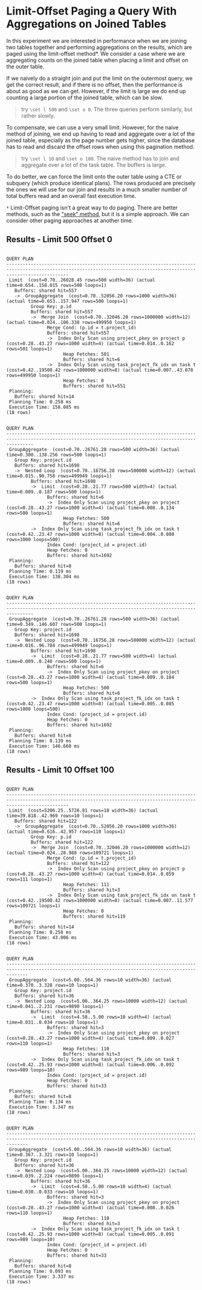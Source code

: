 # Limit-Offset Paging a Query With Aggregations on Joined Tables

In this experiment we are interested in performance when we are joining two
tables together and performing aggregations on the results, which are paged
using the limit-offset method*. We consider a case where we are aggregating
counts on the joined table when placing a limit and offset on the outer table.

If we naively do a straight join and put the limit on the outermost query, we
get the correct result, and if there is no offset, then the performance is about
as good as we can get. However, if the limit is large we do end up counting a
large portion of the joined table, which can be slow.

>try `\set l 500` and `\set o 0`. The three queries perform similarly, but
rather slowly.

To compensate, we can use a very small limit. However, for the naive method of
joining, we end up having to read and aggregate over a lot of the joined table,
especially as the page number gets higher, since the database has to read and
discard the offset rows when using this pagination method.

>try `\set l 10` and `\set o 100`. The naive method has to join and aggregate
over a lot of the task table. The buffers is large.

To do better, we can force the limit onto the outer table using a CTE or
subquery (which produce identical plans). The rows produced are precisely the
ones we will use for our join and results in a much smaller number of total
buffers read and an overall fast execution time.

`*` Limit-Offset paging isn't a great way to do paging. There are better
methods, such as the ["seek" method](https://use-the-index-luke.com/sql/partial-results/fetch-next-page),
but it is a simple approach. We can consider other paging approaches at another
time.

## Results - Limit 500 Offset 0

```
                                                                            QUERY PLAN                                                                             
-------------------------------------------------------------------------------------------------------------------------------------------------------------------
 Limit  (cost=0.70..26028.45 rows=500 width=36) (actual time=0.654..158.015 rows=500 loops=1)
   Buffers: shared hit=557
   ->  GroupAggregate  (cost=0.70..52056.20 rows=1000 width=36) (actual time=0.653..157.947 rows=500 loops=1)
         Group Key: p.id
         Buffers: shared hit=557
         ->  Merge Join  (cost=0.70..32046.20 rows=1000000 width=12) (actual time=0.024..106.338 rows=499950 loops=1)
               Merge Cond: (p.id = t.project_id)
               Buffers: shared hit=557
               ->  Index Only Scan using project_pkey on project p  (cost=0.28..43.27 rows=1000 width=4) (actual time=0.014..0.162 rows=501 loops=1)
                     Heap Fetches: 501
                     Buffers: shared hit=6
               ->  Index Only Scan using task_project_fk_idx on task t  (cost=0.42..19500.42 rows=1000000 width=8) (actual time=0.007..43.078 rows=499950 loops=1)
                     Heap Fetches: 0
                     Buffers: shared hit=551
 Planning:
   Buffers: shared hit=14
 Planning Time: 0.258 ms
 Execution Time: 158.085 ms
(18 rows)

                                                                      QUERY PLAN                                                                      
------------------------------------------------------------------------------------------------------------------------------------------------------
 GroupAggregate  (cost=0.70..26761.28 rows=500 width=36) (actual time=0.300..138.256 rows=500 loops=1)
   Group Key: project.id
   Buffers: shared hit=1698
   ->  Nested Loop  (cost=0.70..16756.28 rows=500000 width=12) (actual time=0.015..90.758 rows=499949 loops=1)
         Buffers: shared hit=1698
         ->  Limit  (cost=0.28..21.77 rows=500 width=4) (actual time=0.009..0.187 rows=500 loops=1)
               Buffers: shared hit=6
               ->  Index Only Scan using project_pkey on project  (cost=0.28..43.27 rows=1000 width=4) (actual time=0.008..0.134 rows=500 loops=1)
                     Heap Fetches: 500
                     Buffers: shared hit=6
         ->  Index Only Scan using task_project_fk_idx on task t  (cost=0.42..23.47 rows=1000 width=8) (actual time=0.004..0.080 rows=1000 loops=500)
               Index Cond: (project_id = project.id)
               Heap Fetches: 0
               Buffers: shared hit=1692
 Planning:
   Buffers: shared hit=8
 Planning Time: 0.119 ms
 Execution Time: 138.304 ms
(18 rows)

                                                                      QUERY PLAN                                                                      
------------------------------------------------------------------------------------------------------------------------------------------------------
 GroupAggregate  (cost=0.70..26761.28 rows=500 width=36) (actual time=0.349..146.607 rows=500 loops=1)
   Group Key: project.id
   Buffers: shared hit=1698
   ->  Nested Loop  (cost=0.70..16756.28 rows=500000 width=12) (actual time=0.016..96.784 rows=499949 loops=1)
         Buffers: shared hit=1698
         ->  Limit  (cost=0.28..21.77 rows=500 width=4) (actual time=0.009..0.240 rows=500 loops=1)
               Buffers: shared hit=6
               ->  Index Only Scan using project_pkey on project  (cost=0.28..43.27 rows=1000 width=4) (actual time=0.009..0.184 rows=500 loops=1)
                     Heap Fetches: 500
                     Buffers: shared hit=6
         ->  Index Only Scan using task_project_fk_idx on task t  (cost=0.42..23.47 rows=1000 width=8) (actual time=0.005..0.085 rows=1000 loops=500)
               Index Cond: (project_id = project.id)
               Heap Fetches: 0
               Buffers: shared hit=1692
 Planning:
   Buffers: shared hit=8
 Planning Time: 0.139 ms
 Execution Time: 146.660 ms
(18 rows)
```

## Results - Limit 10 Offset 100

```
                                                                            QUERY PLAN                                                                             
-------------------------------------------------------------------------------------------------------------------------------------------------------------------
 Limit  (cost=5206.25..5726.81 rows=10 width=36) (actual time=39.818..42.969 rows=10 loops=1)
   Buffers: shared hit=122
   ->  GroupAggregate  (cost=0.70..52056.20 rows=1000 width=36) (actual time=0.616..42.957 rows=110 loops=1)
         Group Key: p.id
         Buffers: shared hit=122
         ->  Merge Join  (cost=0.70..32046.20 rows=1000000 width=12) (actual time=0.024..28.988 rows=109721 loops=1)
               Merge Cond: (p.id = t.project_id)
               Buffers: shared hit=122
               ->  Index Only Scan using project_pkey on project p  (cost=0.28..43.27 rows=1000 width=4) (actual time=0.014..0.059 rows=111 loops=1)
                     Heap Fetches: 111
                     Buffers: shared hit=3
               ->  Index Only Scan using task_project_fk_idx on task t  (cost=0.42..19500.42 rows=1000000 width=8) (actual time=0.007..11.577 rows=109721 loops=1)
                     Heap Fetches: 0
                     Buffers: shared hit=119
 Planning:
   Buffers: shared hit=14
 Planning Time: 0.258 ms
 Execution Time: 43.006 ms
(18 rows)

                                                                     QUERY PLAN                                                                     
----------------------------------------------------------------------------------------------------------------------------------------------------
 GroupAggregate  (cost=5.00..564.36 rows=10 width=36) (actual time=0.370..3.328 rows=10 loops=1)
   Group Key: project.id
   Buffers: shared hit=36
   ->  Nested Loop  (cost=5.00..364.25 rows=10000 width=12) (actual time=0.041..2.231 rows=9890 loops=1)
         Buffers: shared hit=36
         ->  Limit  (cost=4.58..5.00 rows=10 width=4) (actual time=0.031..0.034 rows=10 loops=1)
               Buffers: shared hit=3
               ->  Index Only Scan using project_pkey on project  (cost=0.28..43.27 rows=1000 width=4) (actual time=0.009..0.027 rows=110 loops=1)
                     Heap Fetches: 110
                     Buffers: shared hit=3
         ->  Index Only Scan using task_project_fk_idx on task t  (cost=0.42..25.93 rows=1000 width=8) (actual time=0.006..0.092 rows=989 loops=10)
               Index Cond: (project_id = project.id)
               Heap Fetches: 0
               Buffers: shared hit=33
 Planning:
   Buffers: shared hit=8
 Planning Time: 0.134 ms
 Execution Time: 3.347 ms
(18 rows)

                                                                     QUERY PLAN                                                                     
----------------------------------------------------------------------------------------------------------------------------------------------------
 GroupAggregate  (cost=5.00..564.36 rows=10 width=36) (actual time=0.367..3.321 rows=10 loops=1)
   Group Key: project.id
   Buffers: shared hit=36
   ->  Nested Loop  (cost=5.00..364.25 rows=10000 width=12) (actual time=0.039..2.224 rows=9890 loops=1)
         Buffers: shared hit=36
         ->  Limit  (cost=4.58..5.00 rows=10 width=4) (actual time=0.030..0.033 rows=10 loops=1)
               Buffers: shared hit=3
               ->  Index Only Scan using project_pkey on project  (cost=0.28..43.27 rows=1000 width=4) (actual time=0.008..0.026 rows=110 loops=1)
                     Heap Fetches: 110
                     Buffers: shared hit=3
         ->  Index Only Scan using task_project_fk_idx on task t  (cost=0.42..25.93 rows=1000 width=8) (actual time=0.005..0.091 rows=989 loops=10)
               Index Cond: (project_id = project.id)
               Heap Fetches: 0
               Buffers: shared hit=33
 Planning:
   Buffers: shared hit=8
 Planning Time: 0.093 ms
 Execution Time: 3.337 ms
(18 rows)
```

